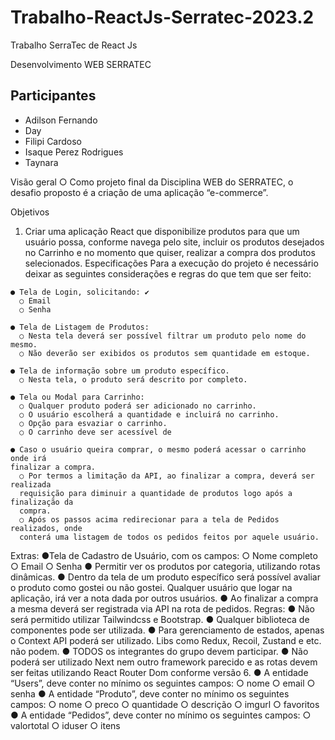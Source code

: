 # Trabalho-ReactJs-Serratec-2023.2
Trabalho SerraTec de React Js 

Desenvolvimento WEB
SERRATEC

## Participantes
- Adilson Fernando
- Day
- Filipi Cardoso
- Isaque Perez Rodrigues
- Taynara


Visão geral
    ○ Como projeto final da Disciplina WEB do SERRATEC, o desafio proposto é a criação de uma
  aplicação “e-commerce”.
  
Objetivos
  1. Criar uma aplicação React que disponibilize produtos para que um usuário possa,
  conforme navega pelo site, incluir os produtos desejados no Carrinho e no
  momento que quiser, realizar a compra dos produtos selecionados.
  Especificações
  Para a execução do projeto é necessário deixar as seguintes considerações e regras do que
  tem que ser feito:

    ● Tela de Login, solicitando: ✔️
      ○ Email
      ○ Senha
      
    ● Tela de Listagem de Produtos:
      ○ Nesta tela deverá ser possível filtrar um produto pelo nome do mesmo.
      ○ Não deverão ser exibidos os produtos sem quantidade em estoque.
      
    ● Tela de informação sobre um produto específico.
      ○ Nesta tela, o produto será descrito por completo.
      
    ● Tela ou Modal para Carrinho:
      ○ Qualquer produto poderá ser adicionado no carrinho.
      ○ O usuário escolherá a quantidade e incluirá no carrinho.
      ○ Opção para esvaziar o carrinho.
      ○ O carrinho deve ser acessível de
      
    ● Caso o usuário queira comprar, o mesmo poderá acessar o carrinho onde irá
    finalizar a compra.
      ○ Por termos a limitação da API, ao finalizar a compra, deverá ser realizada
      requisição para diminuir a quantidade de produtos logo após a finalização da
      compra.
      ○ Após os passos acima redirecionar para a tela de Pedidos realizados, onde
      conterá uma listagem de todos os pedidos feitos por aquele usuário.
      
Extras:
    ●Tela de Cadastro de Usuário, com os campos:
        ○ Nome completo
        ○ Email
        ○ Senha
    ● Permitir ver os produtos por categoria, utilizando rotas dinâmicas.
    ● Dentro da tela de um produto específico será possível avaliar o produto
    como gostei ou não gostei. Qualquer usuário que logar na aplicação, irá ver a
    nota dada por outros usuários.
    ● Ao finalizar a compra a mesma deverá ser registrada via API na rota de
    pedidos.
Regras:
    ● Não será permitido utilizar Tailwindcss e Bootstrap.
    ● Qualquer biblioteca de componentes pode ser utilizada.
    ● Para gerenciamento de estados, apenas o Context API poderá ser utilizado. Libs
    como Redux, Recoil, Zustand e etc. não podem.
    ● TODOS os integrantes do grupo devem participar.
    ● Não poderá ser utilizado Next nem outro framework parecido e as rotas devem ser
    feitas utilizando React Router Dom conforme versão 6.
    ● A entidade “Users”, deve conter no mínimo os seguintes campos:
        ○ nome
        ○ email
        ○ senha
    ● A entidade “Produto”, deve conter no mínimo os seguintes campos:
        ○ nome
        ○ preco
        ○ quantidade
        ○ descrição
        ○ imgurl
        ○ favoritos
    ● A entidade “Pedidos”, deve conter no mínimo os seguintes campos:
        ○ valortotal
        ○ iduser
        ○ itens
